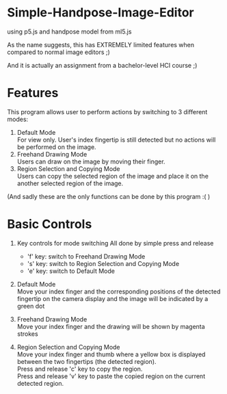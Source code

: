 # Simple-Handpose-Image-Editor
using p5.js and handpose model from ml5.js

As the name suggests, this has EXTREMELY limited features when compared to normal image editors ;)

And it is actually an assignment from a bachelor-level HCI course ;) 

# Features
This program allows user to perform actions by switching to 3 different modes:
1. Default Mode
   <br>For view only. User's index fingertip is still detected but no actions will be performed on the image.
2. Freehand Drawing Mode
   <br>Users can draw on the image by moving their finger.
3. Region Selection and Copying Mode
   <br>Users can copy the selected region of the image and place it on the another selected region of the image.

(And sadly these are the only functions can be done by this program :( )

# Basic Controls
1. Key controls for mode switching
   All done by simple press and release
   - 'f' key: switch to Freehand Drawing Mode
   - 's' key: switch to Region Selection and Copying Mode
   - 'e' key: switch to Default Mode
     
2. Default Mode
   <br>Move your index finger and the corresponding positions of the detected fingertip on the camera display and the image will be indicated by a green dot

3. Freehand Drawing Mode
   <br>Move your index finger and the drawing will be shown by magenta strokes

4. Region Selection and Copying Mode
   <br>Move your index finger and thumb where a yellow box is displayed between the two fingertips (the detected region).
   <br>Press and release 'c' key to copy the region.
   <br>Press and release 'v' key to paste the copied region on the current detected region.
